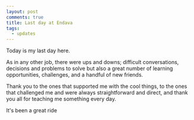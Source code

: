 ```yaml
---
layout: post
comments: true
title: Last day at Endava
tags:
  - updates
---
```


Today is my last day here.

As in any other job, there were ups and downs; difficult conversations, decisions and problems to solve but also a great number of learning opportunities, challenges, and a handful of new friends.

Thank you to the ones that supported me with the cool things, to the ones that challenged me and were always straightforward and direct, and thank you all for teaching me something every day.

It's been a great ride
